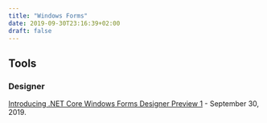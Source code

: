 ```yaml
---
title: "Windows Forms"
date: 2019-09-30T23:16:39+02:00
draft: false
---
```


## Tools

### Designer

[Introducing .NET Core Windows Forms Designer Preview 1](https://devblogs.microsoft.com/dotnet/introducing-net-core-windows-forms-designer-preview-1/) - September 30, 2019.
